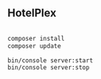 ## HotelPlex

```bash

composer install
composer update

bin/console server:start
bin/console server:stop
```

